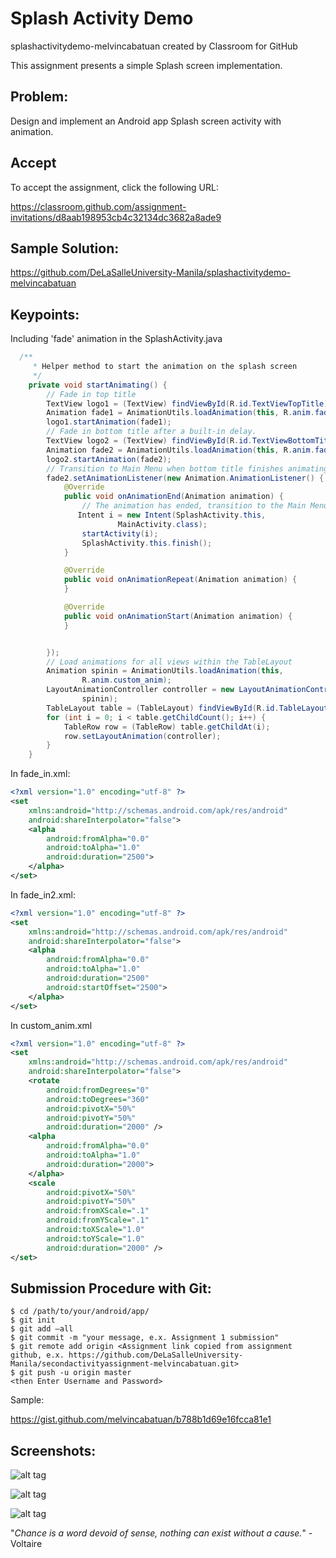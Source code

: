 # Splash Activity Demo

splashactivitydemo-melvincabatuan created by Classroom for GitHub

This assignment presents a simple Splash screen implementation.


## Problem:

Design and implement an Android app Splash screen activity with animation.


## Accept

To accept the assignment, click the following URL:

https://classroom.github.com/assignment-invitations/d8aab198953cb4c32134dc3682a8ade9

## Sample Solution:

https://github.com/DeLaSalleUniversity-Manila/splashactivitydemo-melvincabatuan

## Keypoints:

Including 'fade' animation in the SplashActivity.java
```Java
  /**
     * Helper method to start the animation on the splash screen
     */
    private void startAnimating() {
        // Fade in top title
        TextView logo1 = (TextView) findViewById(R.id.TextViewTopTitle);
        Animation fade1 = AnimationUtils.loadAnimation(this, R.anim.fade_in);
        logo1.startAnimation(fade1);
        // Fade in bottom title after a built-in delay.
        TextView logo2 = (TextView) findViewById(R.id.TextViewBottomTitle);
        Animation fade2 = AnimationUtils.loadAnimation(this, R.anim.fade_in2);
        logo2.startAnimation(fade2);
        // Transition to Main Menu when bottom title finishes animating
        fade2.setAnimationListener(new Animation.AnimationListener() {
            @Override
            public void onAnimationEnd(Animation animation) {
                // The animation has ended, transition to the Main Menu screen
               Intent i = new Intent(SplashActivity.this,
                        MainActivity.class);
                startActivity(i);
                SplashActivity.this.finish();
            }

            @Override
            public void onAnimationRepeat(Animation animation) {
            }

            @Override
            public void onAnimationStart(Animation animation) {
            }


        });
        // Load animations for all views within the TableLayout
        Animation spinin = AnimationUtils.loadAnimation(this,
                R.anim.custom_anim);
        LayoutAnimationController controller = new LayoutAnimationController(
                spinin);
        TableLayout table = (TableLayout) findViewById(R.id.TableLayout01);
        for (int i = 0; i < table.getChildCount(); i++) {
            TableRow row = (TableRow) table.getChildAt(i);
            row.setLayoutAnimation(controller);
        }
    }
```

In fade_in.xml:
```xml
<?xml version="1.0" encoding="utf-8" ?>
<set
    xmlns:android="http://schemas.android.com/apk/res/android"
    android:shareInterpolator="false">
    <alpha
        android:fromAlpha="0.0"
        android:toAlpha="1.0"
        android:duration="2500">
    </alpha>
</set>
```

In fade_in2.xml:
```xml
<?xml version="1.0" encoding="utf-8" ?>
<set
    xmlns:android="http://schemas.android.com/apk/res/android"
    android:shareInterpolator="false">
    <alpha
        android:fromAlpha="0.0"
        android:toAlpha="1.0"
        android:duration="2500"
        android:startOffset="2500">
    </alpha>
</set>
```

In custom_anim.xml
```xml
<?xml version="1.0" encoding="utf-8" ?>
<set
    xmlns:android="http://schemas.android.com/apk/res/android"
    android:shareInterpolator="false">
    <rotate
        android:fromDegrees="0"
        android:toDegrees="360"
        android:pivotX="50%"
        android:pivotY="50%"
        android:duration="2000" />
    <alpha
        android:fromAlpha="0.0"
        android:toAlpha="1.0"
        android:duration="2000">
    </alpha>
    <scale
        android:pivotX="50%"
        android:pivotY="50%"
        android:fromXScale=".1"
        android:fromYScale=".1"
        android:toXScale="1.0"
        android:toYScale="1.0"
        android:duration="2000" />
</set>
```


## Submission Procedure with Git: 

```shell
$ cd /path/to/your/android/app/
$ git init
$ git add –all
$ git commit -m "your message, e.x. Assignment 1 submission"
$ git remote add origin <Assignment link copied from assignment github, e.x. https://github.com/DeLaSalleUniversity-Manila/secondactivityassignment-melvincabatuan.git>
$ git push -u origin master
<then Enter Username and Password>
```

Sample:

https://gist.github.com/melvincabatuan/b788b1d69e16fcca81e1 


## Screenshots:

![alt tag](https://github.com/DeLaSalleUniversity-Manila/splashactivitydemo-melvincabatuan/blob/master/device-2015-10-05-214850.png)

![alt tag](https://github.com/DeLaSalleUniversity-Manila/splashactivitydemo-melvincabatuan/blob/master/device-2015-10-05-214922.png)

![alt tag](https://github.com/DeLaSalleUniversity-Manila/splashactivitydemo-melvincabatuan/blob/master/device-2015-10-05-214937.png)

"*Chance is a word devoid of sense, nothing can exist without a cause.*" - Voltaire
